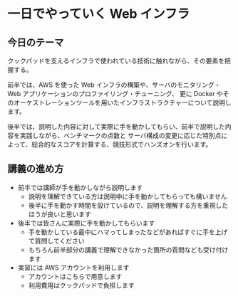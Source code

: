 # 一日でやっていく Web インフラ

## 今日のテーマ

クックパッドを支えるインフラで使われている技術に触れながら、その要素を把握する。

前半では、AWS を使った Web インフラの構築や、サーバのモニタリング・Web アプリケーションのプロファイリング・チューニング、
更に Docker やそのオーケストレーションツールを用いたインフラストラクチャーについて説明します。

後半では、説明した内容に対して実際に手を動かしてもらい、前半で説明した内容を実践しながら、ベンチマークの点数と
サーバ構成の変更に応じた特別点によって、総合的なスコアを計算する、競技形式でハンズオンを行います。

## 講義の進め方

- 前半では講師が手を動かしながら説明します
    - 説明を理解できている方は説明中に手を動かしてもらっても構いません
    - 後半に手を動かす時間を設けているので、説明を理解する方を重視したほうが良いと思います
- 後半では皆さんに実際に手を動かしてもらいます
    - 手を動かしている最中にハマってしまったなどがあればすぐに手を上げて質問してください
    - もちろん前半部分の講義で理解できなかった箇所の質問なども受け付けます
- 実習には AWS アカウントを利用します
    - アカウントはこちらで用意します
    - 利用費用はクックパッドで負担します
